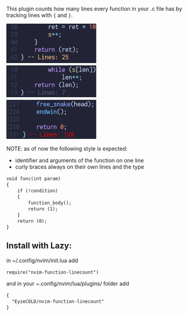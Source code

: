 This plugin counts how many lines every function in your .c file has by tracking lines with `{` and `}`. 

![screenshot](screenshot.png "Screenshot")

NOTE: as of now the following style is expected:
* identifier and arguments of the function on one line
* curly braces always on their own lines and the type
```
void func(int param)
{
    if (!condition)
    {
        function_body();
        return (1);
    }
    return (0);
}
```

## Install with Lazy:
in ~/.config/nvim/init.lua add
```
require("nvim-function-linecount")
```

and in your ~.config/nvim/lua/plugins/ folder add
```
{
  "EyzeCOLD/nvim-function-linecount"
}
```
